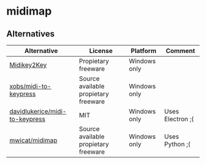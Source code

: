 # midimap
## Alternatives
| Alternative                                                                         | License                              | Platform     | Comment          |
|-------------------------------------------------------------------------------------|--------------------------------------|--------------|------------------|
| [Midikey2Key](https://midikey2key.de)                                               | Propietary freeware                  | Windows only |                  |
| [xobs/midi-to-keypress](https://github.com/xobs/midi-to-keypress)                   | Source available propietary freeware | Windows only |                  |
| [davidlukerice/midi-to-keypress](https://github.com/davidlukerice/midi-to-keypress) | MIT                                  | Windows only | Uses Electron ;( |
| [mwicat/midimap](https://github.com/mwicat/midimap)                                 | Source available propietary freeware | Windows only | Uses Python ;(   |
